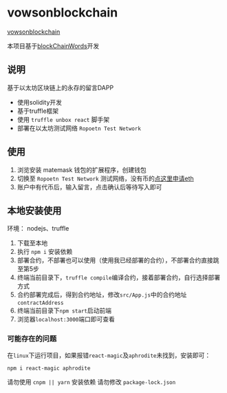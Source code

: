 # vowsonblockchain

[vowsonblockchain](http://vowsonblockchain.xyz/app)

本项目基于[blockChainWords](https://github.com/flute/blockChainWords)开发

## 说明

基于以太坊区块链上的永存的留言DAPP

* 使用solidity开发
* 基于truffle框架
* 使用 `truffle unbox react` 脚手架
* 部署在以太坊测试网络 `Ropoetn Test Network`

## 使用

1. 浏览安装 matemask 钱包的扩展程序，创建钱包
2. 切换至 `Ropoetn Test Network` 测试网络，没有币的[点这里申请eth](https://faucet.metamask.io/)
3. 账户中有代币后，输入留言，点击确认后等待写入即可

## 本地安装使用

环境： nodejs、truffle

1. 下载至本地
2. 执行 `npm i` 安装依赖
3. 部署合约，不部署也可以使用（使用我已经部署的合约），不部署合约直接跳至第5步
4. 终端当前目录下，`truffle compile`编译合约，接着部署合约，自行选择部署方式
5. 合约部署完成后，得到合约地址，修改`src/App.js`中的合约地址`contractAddress`
6. 终端当前目录下`npm start`启动前端
7. 浏览器`localhost:3000`端口即可查看

### 可能存在的问题

在`linux`下运行项目，如果报错`react-magic`及`aphrodite`未找到，安装即可：

`npm i react-magic aphrodite`

请勿使用 `cnpm || yarn` 安装依赖
请勿修改 `package-lock.json`
